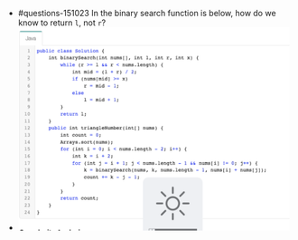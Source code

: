 - #questions-151023 In the binary search function is below, how do we know to return `l`, not `r`?
- ![image.png](../assets/image_1697372746584_0.png)